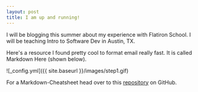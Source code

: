 ```yaml
---
layout: post
title: I am up and running!
---
```


I will be blogging this summer about my experience with Flatiron School. I will be teaching Intro to Software Dev in Austin, TX. 

Here's a resource I found pretty cool to format email really fast. It is called Markdown Here (shown below).

![_config.yml]({{ site.baseurl }}/images/step1.gif)

For a Markdown-Cheatsheet head over to this [repository](https://github.com/adam-p/markdown-here/wiki/Markdown-Cheatsheet) on GitHub.